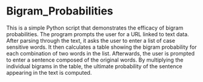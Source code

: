# Bigram_Probabilities

This is a simple Python script that demonstrates the efficacy of bigram probabilities. The program prompts the user for a URL linked to text data. After parsing through the text, it asks the user to enter a list of case sensitive words. It then calculates a table showing the bigram probability for each combination of two words in the list. Afterwards, the user is prompted to enter a sentence composed of the original words. By multiplying the individual bigrams in the table, the ultimate probability of the sentence appearing in the text is computed.

